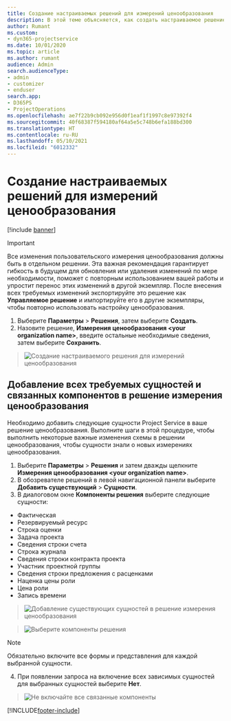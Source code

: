 ```yaml
---
title: Создание настраиваемых решений для измерений ценообразования
description: В этой теме объясняется, как создать настраиваемое решение при создании пользовательских измерений ценообразования.
author: Rumant
ms.custom:
- dyn365-projectservice
ms.date: 10/01/2020
ms.topic: article
ms.author: rumant
audience: Admin
search.audienceType:
- admin
- customizer
- enduser
search.app:
- D365PS
- ProjectOperations
ms.openlocfilehash: ae7f22b9cb092e956d0f1eaf1f1997c8e97392f4
ms.sourcegitcommit: 40f68387f594180af64a5e5c748b6efa188bd300
ms.translationtype: HT
ms.contentlocale: ru-RU
ms.lasthandoff: 05/10/2021
ms.locfileid: "6012332"
---
```

# <a name="create-custom-solutions-for-pricing-dimensions"></a>Создание настраиваемых решений для измерений ценообразования

[!include [banner](../includes/psa-now-project-operations.md)]

> [!IMPORTANT]
> Все изменения пользовательского измерения ценообразования должны быть в отдельном решении. Эта важная рекомендация гарантирует гибкость в будущем для обновления или удаления изменений по мере необходимости, поможет с повторным использованием вашей работы и упростит перенос этих изменений в другой экземпляр. После внесения всех требуемых изменений экспортируйте это решение как **Управляемое решение** и импортируйте его в другие экземпляры, чтобы повторно использовать настройку ценообразования.

1. Выберите **Параметры** > **Решения**, затем выберите **Создать**. 
2. Назовите решение, **Измерения ценообразования \<your organization name>**, введите остальные необходимые сведения, затем выберите **Сохранить**.

> ![Создание настраиваемого решения для измерений ценообразования](media/Creation-of-custom-pricing-dimension-solution.PNG)
  
## <a name="add-all-required-entities-and-related-components-to-the-pricing-dimension-solution"></a>Добавление всех требуемых сущностей и связанных компонентов в решение измерения ценообразования
Необходимо добавить следующие сущности Project Service в ваше решение ценообразования. Выполните шаги в этой процедуре, чтобы выполнить некоторые важные изменения схемы в решении ценообразования, чтобы сущности знали о новых измерениях ценообразования.

1. Выберите **Параметры** > **Решения** и затем дважды щелкните **Измерения ценообразования \<your organization name>**. 
2. В обозревателе решений в левой навигационной панели выберите **Добавить существующий** > **Сущности**.
3. В диалоговом окне **Компоненты решения** выберите следующие сущности:

- Фактическая
- Резервируемый ресурс
- Строка оценки
- Задача проекта
- Сведения строки счета
- Строка журнала
- Сведения строки контракта проекта
- Участник проектной группы
- Сведения строки предложения с расценками
- Наценка цены роли
- Цена роли 
- Запись времени 

> ![Добавление существующих сущностей в решение измерения ценообразования](media/Existing-entities-to-PD-solution.png)

> ![Выберите компоненты решения](media/Dimension-Components.png)

> [!NOTE]
> Обязательно включите все формы и представления для каждой выбранной сущности.

4. При появлении запроса на включение всех зависимых сущностей для выбранных сущностей выберите **Нет**.

> ![Не включайте все связанные компоненты](media/Do-not-include-required.png)




[!INCLUDE[footer-include](../includes/footer-banner.md)]